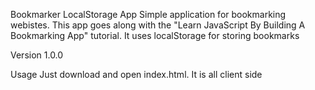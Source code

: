 Bookmarker LocalStorage App
Simple application for bookmarking webistes. This app goes along with the "Learn JavaScript By Building A Bookmarking App" tutorial. It uses localStorage for storing bookmarks

Version
1.0.0

Usage
Just download and open index.html. It is all client side
